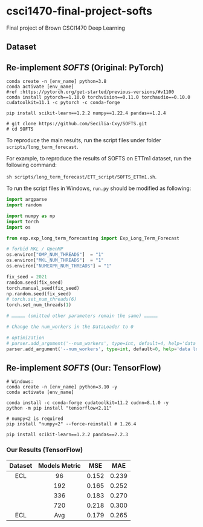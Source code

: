 # csci1470-final-project-softs
Final project of Brown CSCI1470 Deep Learning

## Dataset


## Re-implement *SOFTS* (Original: PyTorch)
```
conda create -n [env_name] python=3.8
conda activate [env_name]
#ref :https://pytorch.org/get-started/previous-versions/#v1100
conda install pytorch==1.10.0 torchvision==0.11.0 torchaudio==0.10.0 cudatoolkit=11.1 -c pytorch -c conda-forge

pip install scikit-learn==1.2.2 numpy==1.22.4 pandas==1.2.4

# git clone https://github.com/Secilia-Cxy/SOFTS.git
# cd SOFTS
```

To reproduce the main results, run the script files under folder ```scripts/long_term_forecast```. 

For example, to reproduce the results of SOFTS on ETTm1 dataset, run the following command:

```sh scripts/long_term_forecast/ETT_script/SOFTS_ETTm1.sh```.

To run the script files in Windows, ```run.py``` should be modified as following:
``` python
import argparse
import random

import numpy as np
import torch
import os

from exp.exp_long_term_forecasting import Exp_Long_Term_Forecast

# forbid MKL / OpenMP
os.environ["OMP_NUM_THREADS"]  = "1"
os.environ["MKL_NUM_THREADS"]  = "1"
os.environ["NUMEXPR_NUM_THREADS"] = "1"

fix_seed = 2021
random.seed(fix_seed)
torch.manual_seed(fix_seed)
np.random.seed(fix_seed)
# torch.set_num_threads(6)
torch.set_num_threads(1)

# …………… (omitted other parameters remain the same) ……………

# Change the num_workers in the DataLoader to 0

# optimization
# parser.add_argument('--num_workers', type=int, default=4, help='data loader num workers')
parser.add_argument('--num_workers', type=int, default=0, help='data loader num workers')
```


## Re-implement *SOFTS* (Our: TensorFlow)
```
# Windows:
conda create -n [env_name] python=3.10 -y
conda activate [env_name]

conda install -c conda-forge cudatoolkit=11.2 cudnn=8.1.0 -y
python -m pip install "tensorflow<2.11"

# numpy<2 is required
pip install "numpy<2" --force-reinstall # 1.26.4

pip install scikit-learn==1.2.2 pandas==2.2.3
```

### Our Results (TensorFlow)
| Dataset | Models Metric | MSE | MAE |
|:------:|:--------:|:-----:|:------:|
| ECL | 96 | 0.152 | 0.239 |
|  | 192 | 0.165 | 0.252 |
|  | 336  | 0.183 | 0.270 |
|  | 720  | 0.218 | 0.300 |
| ECL | Avg  | 0.179 | 0.265 |